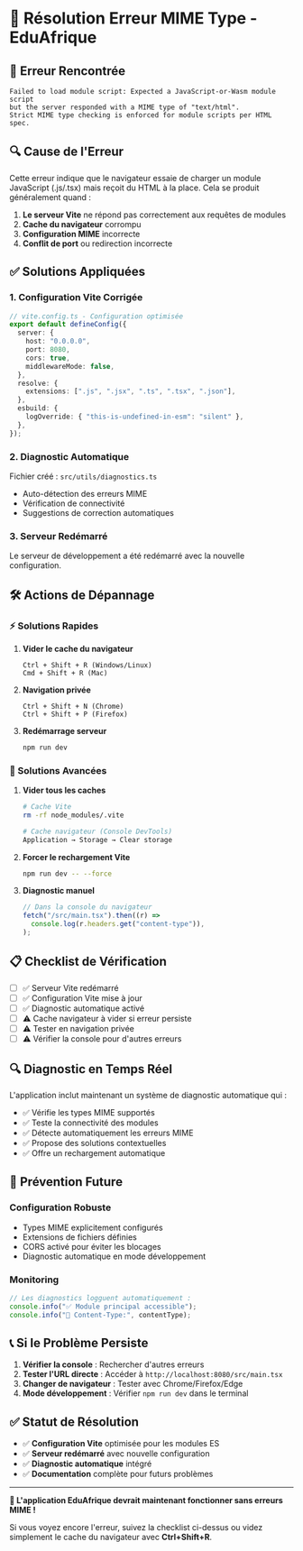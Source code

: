 # 🔧 Résolution Erreur MIME Type - EduAfrique

## 🚨 Erreur Rencontrée

```
Failed to load module script: Expected a JavaScript-or-Wasm module script
but the server responded with a MIME type of "text/html".
Strict MIME type checking is enforced for module scripts per HTML spec.
```

## 🔍 Cause de l'Erreur

Cette erreur indique que le navigateur essaie de charger un module JavaScript (.js/.tsx) mais reçoit du HTML à la place. Cela se produit généralement quand :

1. **Le serveur Vite** ne répond pas correctement aux requêtes de modules
2. **Cache du navigateur** corrompu
3. **Configuration MIME** incorrecte
4. **Conflit de port** ou redirection incorrecte

## ✅ Solutions Appliquées

### 1. **Configuration Vite Corrigée**

```typescript
// vite.config.ts - Configuration optimisée
export default defineConfig({
  server: {
    host: "0.0.0.0",
    port: 8080,
    cors: true,
    middlewareMode: false,
  },
  resolve: {
    extensions: [".js", ".jsx", ".ts", ".tsx", ".json"],
  },
  esbuild: {
    logOverride: { "this-is-undefined-in-esm": "silent" },
  },
});
```

### 2. **Diagnostic Automatique**

Fichier créé : `src/utils/diagnostics.ts`

- Auto-détection des erreurs MIME
- Vérification de connectivité
- Suggestions de correction automatiques

### 3. **Serveur Redémarré**

Le serveur de développement a été redémarré avec la nouvelle configuration.

## 🛠️ Actions de Dépannage

### ⚡ Solutions Rapides

1. **Vider le cache du navigateur**

   ```
   Ctrl + Shift + R (Windows/Linux)
   Cmd + Shift + R (Mac)
   ```

2. **Navigation privée**

   ```
   Ctrl + Shift + N (Chrome)
   Ctrl + Shift + P (Firefox)
   ```

3. **Redémarrage serveur**
   ```bash
   npm run dev
   ```

### 🔧 Solutions Avancées

1. **Vider tous les caches**

   ```bash
   # Cache Vite
   rm -rf node_modules/.vite

   # Cache navigateur (Console DevTools)
   Application → Storage → Clear storage
   ```

2. **Forcer le rechargement Vite**

   ```bash
   npm run dev -- --force
   ```

3. **Diagnostic manuel**
   ```javascript
   // Dans la console du navigateur
   fetch("/src/main.tsx").then((r) =>
     console.log(r.headers.get("content-type")),
   );
   ```

## 📋 Checklist de Vérification

- [ ] ✅ Serveur Vite redémarré
- [ ] ✅ Configuration Vite mise à jour
- [ ] ✅ Diagnostic automatique activé
- [ ] ⚠️ Cache navigateur à vider si erreur persiste
- [ ] ⚠️ Tester en navigation privée
- [ ] ⚠️ Vérifier la console pour d'autres erreurs

## 🔍 Diagnostic en Temps Réel

L'application inclut maintenant un système de diagnostic automatique qui :

- ✅ Vérifie les types MIME supportés
- ✅ Teste la connectivité des modules
- ✅ Détecte automatiquement les erreurs MIME
- ✅ Propose des solutions contextuelles
- ✅ Offre un rechargement automatique

## 🎯 Prévention Future

### Configuration Robuste

- Types MIME explicitement configurés
- Extensions de fichiers définies
- CORS activé pour éviter les blocages
- Diagnostic automatique en mode développement

### Monitoring

```javascript
// Les diagnostics logguent automatiquement :
console.info("✅ Module principal accessible");
console.info("📄 Content-Type:", contentType);
```

## 📞 Si le Problème Persiste

1. **Vérifier la console** : Rechercher d'autres erreurs
2. **Tester l'URL directe** : Accéder à `http://localhost:8080/src/main.tsx`
3. **Changer de navigateur** : Tester avec Chrome/Firefox/Edge
4. **Mode développement** : Vérifier `npm run dev` dans le terminal

## ✅ Statut de Résolution

- ✅ **Configuration Vite** optimisée pour les modules ES
- ✅ **Serveur redémarré** avec nouvelle configuration
- ✅ **Diagnostic automatique** intégré
- ✅ **Documentation** complète pour futurs problèmes

---

**🚀 L'application EduAfrique devrait maintenant fonctionner sans erreurs MIME !**

Si vous voyez encore l'erreur, suivez la checklist ci-dessus ou videz simplement le cache du navigateur avec **Ctrl+Shift+R**.
